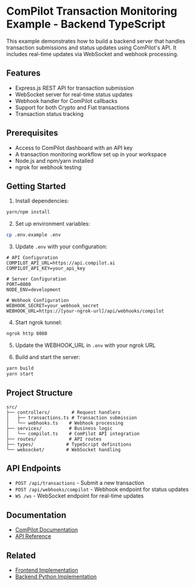 ComPilot Transaction Monitoring Example - Backend TypeScript
========================================================

This example demonstrates how to build a backend server that handles transaction submissions and status updates using ComPilot's API. It includes real-time updates via WebSocket and webhook processing.

## Features

- Express.js REST API for transaction submission
- WebSocket server for real-time status updates
- Webhook handler for ComPilot callbacks
- Support for both Crypto and Fiat transactions
- Transaction status tracking

## Prerequisites

- Access to ComPilot dashboard with an API key
- A transaction monitoring workflow set up in your workspace
- Node.js and npm/yarn installed
- ngrok for webhook testing

## Getting Started

1. Install dependencies:
```bash
yarn/npm install
```

2. Set up environment variables:
```bash
cp .env.example .env
```

3. Update `.env` with your configuration:
```env
# API Configuration
COMPILOT_API_URL=https://api.compilot.ai
COMPILOT_API_KEY=your_api_key

# Server Configuration
PORT=8080
NODE_ENV=development

# Webhook Configuration
WEBHOOK_SECRET=your_webhook_secret
WEBHOOK_URL=https://[your-ngrok-url]/api/webhooks/compilot
```

4. Start ngrok tunnel:
```bash
ngrok http 8080
```

5. Update the WEBHOOK_URL in `.env` with your ngrok URL

6. Build and start the server:
```bash
yarn build
yarn start
```

## Project Structure

```
src/
├── controllers/        # Request handlers
│   ├── transactions.ts # Transaction submission
│   └── webhooks.ts    # Webhook processing
├── services/          # Business logic
│   └── compilot.ts    # ComPilot API integration
├── routes/            # API routes
├── types/            # TypeScript definitions
└── websocket/        # WebSocket handling
```

## API Endpoints

- `POST /api/transactions` - Submit a new transaction
- `POST /api/webhooks/compilot` - Webhook endpoint for status updates
- `WS /ws` - WebSocket endpoint for real-time updates

## Documentation

- [ComPilot Documentation](https://docs.compilot.ai)
- [API Reference](https://docs.compilot.ai/developing/api/)

## Related

- [Frontend Implementation](../frontend)
- [Backend Python Implementation](../backend-python) 
